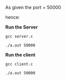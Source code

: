 As given the port = 50000

hence:

<b> Run the Server</b>

`gcc server.c`

`./a.out 50000`


<b> Run the client </b>

`gcc client.c`

`./a.out 50000`